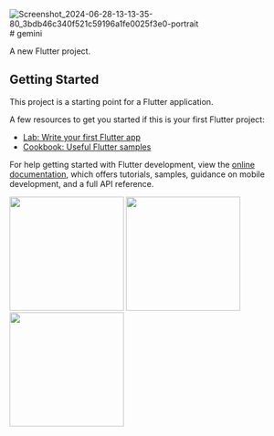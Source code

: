 ![Screenshot_2024-06-28-13-13-35-80_3bdb46c340f521c59196a1fe0025f3e0-portrait](https://github.com/HarshilMoradiya1244/gemini/assets/142592789/3185356e-0878-4ded-89f2-0811b32de569)# gemini

A new Flutter project.

## Getting Started

This project is a starting point for a Flutter application.

A few resources to get you started if this is your first Flutter project:

- [Lab: Write your first Flutter app](https://docs.flutter.dev/get-started/codelab)
- [Cookbook: Useful Flutter samples](https://docs.flutter.dev/cookbook)

For help getting started with Flutter development, view the
[online documentation](https://docs.flutter.dev/), which offers tutorials,
samples, guidance on mobile development, and a full API reference.

<p>
  <img src="https://github.com/HarshilMoradiya1244/gemini/assets/142592789/b0a512c2-f26c-4a41-90b1-16868ea65e40",height="1000"width="200">
  <img src="https://github.com/HarshilMoradiya1244/gemini/assets/142592789/7508e86e-01ed-4f77-a1f5-ee8b2ffc11ad",height="1000"width="200">
  <img src="https://github.com/HarshilMoradiya1244/gemini/assets/142592789/98f14689-9307-40fa-bad2-89e656ff2834",height="1000"width="200">
</p>

